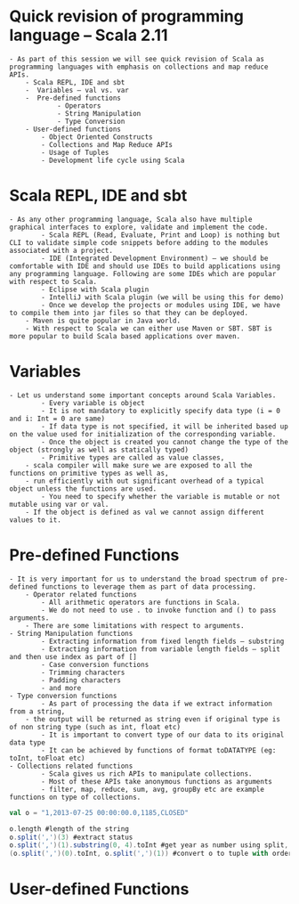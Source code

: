 # Quick revision of programming language – Scala 2.11
	- As part of this session we will see quick revision of Scala as programming languages with emphasis on collections and map reduce APIs.
   		- Scala REPL, IDE and sbt
   		-  Variables – val vs. var
   		-  Pre-defined functions
       			- Operators
       			- String Manipulation
       			- Type Conversion
   		- User-defined functions
    		- Object Oriented Constructs
    		- Collections and Map Reduce APIs
    		- Usage of Tuples
    		- Development life cycle using Scala

# Scala REPL, IDE and sbt
	- As any other programming language, Scala also have multiple graphical interfaces to explore, validate and implement the code.	
    		- Scala REPL (Read, Evaluate, Print and Loop) is nothing but CLI to validate simple code snippets before adding to the modules associated with a project.
     		- IDE (Integrated Development Environment) – we should be comfortable with IDE and should use IDEs to build applications using any programming language. Following are some IDEs which are popular with respect to Scala.
        	- Eclipse with Scala plugin
        	- IntelliJ with Scala plugin (we will be using this for demo)
    		- Once we develop the projects or modules using IDE, we have to compile them into jar files so that they can be deployed. 
		- Maven is quite popular in Java world. 
		- With respect to Scala we can either use Maven or SBT. SBT is more popular to build Scala based applications over maven.

# Variables
	- Let us understand some important concepts around Scala Variables.
    		- Every variable is object
    		- It is not mandatory to explicitly specify data type (i = 0 and i: Int = 0 are same)
    		- If data type is not specified, it will be inherited based up on the value used for initialization of the corresponding variable.
    		- Once the object is created you cannot change the type of the object (strongly as well as statically typed)
    		- Primitive types are called as value classes, 
		- scala compiler will make sure we are exposed to all the functions on primitive types as well as, 
		- run efficiently with out significant overhead of a typical object unless the functions are used.
     		- You need to specify whether the variable is mutable or not mutable using var or val. 
		- If the object is defined as val we cannot assign different values to it.

# Pre-defined Functions
	- It is very important for us to understand the broad spectrum of pre-defined functions to leverage them as part of data processing.
		- Operator related functions
     		- All arithmetic operators are functions in Scala.
    		- We do not need to use . to invoke function and () to pass arguments. 
		- There are some limitations with respect to arguments.
	- String Manipulation functions
    		- Extracting information from fixed length fields – substring
    		- Extracting information from variable length fields – split and then use index as part of []
    		- Case conversion functions
    		- Trimming characters
    		- Padding characters
    		- and more
	- Type conversion functions
    		- As part of processing the data if we extract information from a string, 
		- the output will be returned as string even if original type is of non string type (such as int, float etc)
    		- It is important to convert type of our data to its original data type
    		- It can be achieved by functions of format toDATATYPE (eg: toInt, toFloat etc)
	- Collections related functions
    		- Scala gives us rich APIs to manipulate collections.
    		- Most of these APIs take anonymous functions as arguments
    		- filter, map, reduce, sum, avg, groupBy etc are example functions on type of collections.

```scala
val o = "1,2013-07-25 00:00:00.0,1185,CLOSED"

o.length #length of the string
o.split(',')(3) #extract status
o.split(',')(1).substring(0, 4).toInt #get year as number using split, substring and int
(o.split(',')(0).toInt, o.split(',')(1)) #convert o to tuple with order id as int and date
```

# User-defined Functions


 



	
 
 

